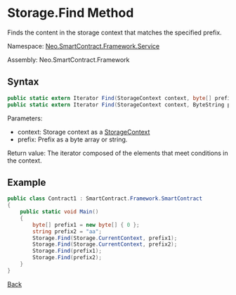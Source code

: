 # Storage.Find Method

Finds the content in the storage context that matches the specified prefix.

Namespace: [Neo.SmartContract.Framework.Service](../../Neo.SmartContract.Framework.Service.md)

Assembly: Neo.SmartContract.Framework

## Syntax

```c#
public static extern Iterator Find(StorageContext context, byte[] prefix, FindOptions options = FindOptions.None);
public static extern Iterator Find(StorageContext context, ByteString prefix, FindOptions options = FindOptions.None);
```

Parameters:

- context: Storage context as a [StorageContext](../StorageContext.md)
- prefix: Prefix as a byte array or string.

Return value: The iterator composed of the elements  that meet conditions in the context.

## Example

```c#
public class Contract1 : SmartContract.Framework.SmartContract
{
    public static void Main()
    {
        byte[] prefix1 = new byte[] { 0 };
        string prefix2 = "aa";
        Storage.Find(Storage.CurrentContext, prefix1);
        Storage.Find(Storage.CurrentContext, prefix2);
        Storage.Find(prefix1);
        Storage.Find(prefix2);
    }
}
```

[Back](../Storage.md)
